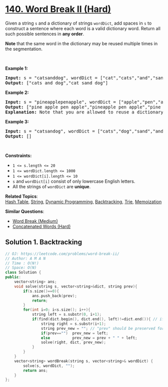 # [140. Word Break II (Hard)](https://leetcode.com/problems/word-break-ii/)

<p>Given a string <code>s</code> and a dictionary of strings <code>wordDict</code>, add spaces in <code>s</code> to construct a sentence where each word is a valid dictionary word. Return all such possible sentences in <strong>any order</strong>.</p>

<p><strong>Note</strong> that the same word in the dictionary may be reused multiple times in the segmentation.</p>

<p>&nbsp;</p>
<p><strong>Example 1:</strong></p>

<pre><strong>Input:</strong> s = "catsanddog", wordDict = ["cat","cats","and","sand","dog"]
<strong>Output:</strong> ["cats and dog","cat sand dog"]
</pre>

<p><strong>Example 2:</strong></p>

<pre><strong>Input:</strong> s = "pineapplepenapple", wordDict = ["apple","pen","applepen","pine","pineapple"]
<strong>Output:</strong> ["pine apple pen apple","pineapple pen apple","pine applepen apple"]
<strong>Explanation:</strong> Note that you are allowed to reuse a dictionary word.
</pre>

<p><strong>Example 3:</strong></p>

<pre><strong>Input:</strong> s = "catsandog", wordDict = ["cats","dog","sand","and","cat"]
<strong>Output:</strong> []
</pre>

<p>&nbsp;</p>
<p><strong>Constraints:</strong></p>

<ul>
	<li><code>1 &lt;= s.length &lt;= 20</code></li>
	<li><code>1 &lt;= wordDict.length &lt;= 1000</code></li>
	<li><code>1 &lt;= wordDict[i].length &lt;= 10</code></li>
	<li><code>s</code> and <code>wordDict[i]</code> consist of only lowercase English letters.</li>
	<li>All the strings of <code>wordDict</code> are <strong>unique</strong>.</li>
</ul>


**Related Topics**:  
[Hash Table](https://leetcode.com/tag/hash-table/), [String](https://leetcode.com/tag/string/), [Dynamic Programming](https://leetcode.com/tag/dynamic-programming/), [Backtracking](https://leetcode.com/tag/backtracking/), [Trie](https://leetcode.com/tag/trie/), [Memoization](https://leetcode.com/tag/memoization/)

**Similar Questions**:
* [Word Break (Medium)](https://leetcode.com/problems/word-break/)
* [Concatenated Words (Hard)](https://leetcode.com/problems/concatenated-words/)

## Solution 1. Backtracking

```cpp
// OJ: https://leetcode.com/problems/word-break-ii/
// Author: A M A N
// Time : O(N!)
// Space: O(N)
class Solution {
public:
    vector<string> ans;
    void solve(string s, vector<string>&dict, string prev){
        if(s.size()==0){
            ans.push_back(prev);
            return;
        }
        for(int i=0; i<s.size(); i++){
            string left = s.substr(0, i+1);
            if(find(dict.begin(), dict.end(), left)!=dict.end()){ // if left is present in the dictionary
                string right = s.substr(i+1);
                string prev_new = ""; // "prev" should be preserved for other iterations of the loop, BACKTRACKING
                if(prev=="")  prev_new = left;
                else          prev_new = prev + " " + left;
                solve(right, dict, prev_new);
            }
        }
    }
    vector<string> wordBreak(string s, vector<string>& wordDict) {
        solve(s, wordDict, "");
        return ans;
    }
};
```